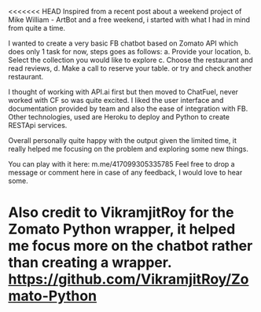 <<<<<<< HEAD
Inspired from a recent post about a weekend project of Mike William - ArtBot and a free weekend, i started with what I had in mind from quite a time.

I wanted to create a very basic FB chatbot based on Zomato API which does only 1 task for now, steps goes as follows:
a. Provide your location,
b. Select the collection you would like to explore
c. Choose the restaurant and read reviews,
d. Make a call to reserve your table. or try and check another restaurant. 

I thought of working with API.ai first but then moved to ChatFuel, never worked with CF so was quite excited. I liked the user interface and documentation provided by team and also the ease of integration with FB.
Other technologies, used are Heroku to deploy and Python to create RESTApi services.

Overall personally quite happy with the output given the limited time, it really helped me focusing on the problem and exploring some new things.

You can play with it here: m.me/417099305335785 
Feel free to drop a message or comment here in case of any feedback, I would love to hear some.


Also credit to VikramjitRoy for the Zomato Python wrapper, it helped me focus more on the chatbot rather than creating a wrapper.
https://github.com/VikramjitRoy/Zomato-Python
=======
